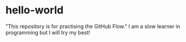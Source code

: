 # hello-world
"This repository is for practising the GitHub Flow."
I am a slow learner in programming but I will try my best!
